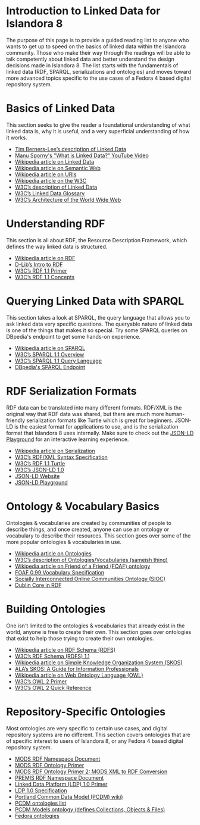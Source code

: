 # Introduction to Linked Data for Islandora 8
The purpose of this page is to provide a guided reading list to anyone who wants to get up to speed on the basics of linked data within the Islandora community. Those who make their way through the readings will be able to talk competently about linked data and better understand the design decisions made in Islandora 8. The list starts with the fundamentals of linked data (RDF, SPARQL, serializations and ontologies) and moves toward more advanced topics specific to the use cases of a Fedora 4 based digital repository system.

# Basics of Linked Data
This section seeks to give the reader a foundational understanding of what linked data is, why it is useful, and a very superficial understanding of how it works.

- [Tim Berners-Lee’s description of Linked Data](https://www.w3.org/DesignIssues/LinkedData.html)
- [Manu Sporny's "What is Linked Data?" YouTube Video](https://www.youtube.com/watch?v=4x_xzT5eF5Q)
- [Wikipedia article on Linked Data](https://en.wikipedia.org/wiki/Linked_data)
- [Wikipedia article on Semantic Web](https://en.wikipedia.org/wiki/Semantic_Web)
- [Wikipedia article on URIs](https://en.wikipedia.org/wiki/Uniform_Resource_Identifier)
- [Wikipedia article on the W3C](https://en.wikipedia.org/wiki/World_Wide_Web_Consortium)
- [W3C’s description of Linked Data](https://www.w3.org/standards/semanticweb/data)
- [W3C’s Linked Data Glossary](https://www.w3.org/TR/ld-glossary/)
- [W3C’s Architecture of the World Wide Web](https://www.w3.org/TR/webarch/)

# Understanding RDF
This section is all about RDF, the Resource Description Framework, which defines the way linked data is structured.

- [Wikipedia article on RDF](https://en.wikipedia.org/wiki/Resource_Description_Framework)
- [D-Lib’s Intro to RDF](http://www.dlib.org/dlib/may98/miller/05miller.html)
- [W3C’s RDF 1.1 Primer](https://www.w3.org/TR/rdf11-primer/)
- [W3C’s RDF 1.1 Concepts](https://www.w3.org/TR/rdf11-concepts/)

# Querying Linked Data with SPARQL
This section takes a look at SPARQL, the query language that allows you to ask linked data very specific questions. The queryable nature of linked data is one of the things that makes it so special. Try some SPARQL queries on DBpedia's endpoint to get some hands-on experience.

- [Wikipedia article on SPARQL](https://en.wikipedia.org/wiki/SPARQL)
- [W3C’s SPARQL 1.1 Overview](https://www.w3.org/TR/sparql11-overview/)
- [W3C’s SPARQL 1.1 Query Language](https://www.w3.org/TR/sparql11-query/)
- [DBpedia's SPARQL Endpoint](https://dbpedia.org/sparql)

# RDF Serialization Formats
RDF data can be translated into many different formats. RDF/XML is the original way that RDF data was shared, but there are much more human-friendly serialization formats like Turtle which is great for beginners. JSON-LD is the easiest format for applications to use, and is the serialization format that Islandora 8 uses internally. Make sure to check out the [JSON-LD Playground](http://json-ld.org/playground/) for an interactive learning experience.

- [Wikipedia article on Serialization](https://en.wikipedia.org/wiki/Serialization)
- [W3C’s RDF/XML Syntax Specification](https://www.w3.org/TR/REC-rdf-syntax/)
- [W3C’s RDF 1.1 Turtle](https://www.w3.org/TR/turtle/)
- [W3C’s JSON-LD 1.0](https://www.w3.org/TR/json-ld/)
- [JSON-LD Website](http://json-ld.org/)
- [JSON-LD Playground](http://json-ld.org/playground/)

# Ontology & Vocabulary Basics
Ontologies & vocabularies are created by communities of people to describe things, and once created, anyone can use an ontology or vocabulary to describe their resources. This section goes over some of the more popular ontologies & vocabularies in use.

- [Wikipedia article on Ontologies](https://en.wikipedia.org/wiki/Ontology_(information_science))
- [W3C’s description of Ontologies/Vocabularies (sameish thing)](https://www.w3.org/standards/semanticweb/ontology)
- [Wikipedia article on Friend of a Friend (FOAF) ontology](https://en.wikipedia.org/wiki/FOAF_(ontology))
- [FOAF 0.99 Vocabulary Specification](http://xmlns.com/foaf/spec/)
- [Socially Interconnected Online Communities Ontology (SIOC)](http://sioc-project.org/)
- [Dublin Core in RDF](http://dublincore.org/documents/dc-rdf/)

# Building Ontologies
One isn't limited to the ontologies & vocabularies that already exist in the world, anyone is free to create their own. This section goes over ontologies that exist to help those trying to create their own ontologies.

- [Wikipedia article on RDF Schema (RDFS)](https://en.wikipedia.org/wiki/RDF_Schema)
- [W3C’s RDF Schema (RDFS) 1.1](https://www.w3.org/TR/rdf-schema/)
- [Wikipedia article on Simple Knowledge Organization System (SKOS)](https://en.wikipedia.org/wiki/Simple_Knowledge_Organization_System)
- [ALA’s SKOS: A Guide for Information Professionals](http://www.ala.org/alcts/resources/z687/skos)
- [Wikipedia article on Web Ontology Language (OWL)](https://en.wikipedia.org/wiki/Web_Ontology_Language)
- [W3C’s OWL 2 Primer](https://www.w3.org/TR/owl2-primer/)
- [W3C’s OWL 2 Quick Reference](https://www.w3.org/TR/owl2-quick-reference/)

# Repository-Specific Ontologies
Most ontologies are very specific to certain use cases, and digital repository systems are no different. This section covers ontologies that are of specific interest to users of Islandora 8, or any Fedora 4 based digital repository system.

- [MODS RDF Namespace Document](http://www.loc.gov/standards/mods/modsrdf/v1/)
- [MODS RDF Ontology Primer](https://www.loc.gov/standards/mods/modsrdf/primer.html)
- [MODS RDF Ontology Primer 2: MODS XML to RDF Conversion](https://www.loc.gov/standards/mods/modsrdf/primer-2.html)
- [PREMIS RDF Namespace Document](http://id.loc.gov/ontologies/premis.html)
- [Linked Data Platform (LDP) 1.0 Primer](https://www.w3.org/TR/ldp-primer/)
- [LDP 1.0 Specification](https://www.w3.org/TR/ldp/)
- [Portland Common Data Model (PCDM) wiki)](https://github.com/duraspace/pcdm/wiki)
- [PCDM ontologies list](http://pcdm.org/)
- [PCDM Models ontology (defines Collections, Objects & Files)](http://pcdm.org/2016/04/18/models)
- [Fedora ontologies](http://fedora.info/)
